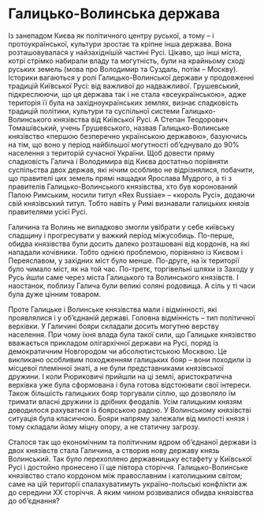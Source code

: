 # Галицько-Волинська держава

Із занепадом Києва як політичного центру руської, а тому – і
протоукраїнської, культури зростає та кріпне інша держава. Вона
розташовувалася у найзахіднішій частині Русі. Цікаво, що інші міста,
котрі стрімко набирали владу та могутність, були на крайньому сході
руських земель (мова про Володимир та Суздаль, потім – Москву). Історики
вагаються у ролі Галицько-Волинської держави у продовженні традицій
Київської Русі: від важливої до надважливої. Грушевський, підкреслюючи,
що ця держава так і не стала «всеукраїнською», адже територія її була на
західноукраїнських землях, визнає спадковість традицій політики,
культури та суспільної системи Галицько-Волинського князівства від
Київської Русі. А Степан Теодорович Томашівський, учень Грушевського,
назвав Галицько-Волинське князівство «першою безперечно українською
державою», базуючись на тім, що воно у період найбільшої могутності
об’єднувало до 90% населення з територій сучасної України. Щоб довести
пряму спадковість Галича і Володимира від Києва достатньо порівняти
суспільства двох держав, які нічим особливо не відрізнялися, побачити,
що правителі цих земель прямі нащадки Ярослава Мудрого, а ті з
правителів Галицько-Волинського князівства, хто був коронований Папою
Римським, носили титул «Rex Russiae» – «король Русі», додаючи свій
князівський титул. Тобто навіть у Римі визнавали галицьких князів
правителями усієї Русі.

Галичина та Волинь не випадково змогли увібрати у себе київську спадщину
і прогресувати у важкий період міжусобиць. По-перше, обидва князівства
були досить далеко розташовані від кордонів, на які нападали кочівники.
Тобто однією проблемою, порівняно із Києвом і Переяславом, у західних
міст було менше. По-друге, на їх території було чимало міст, як на той
час. По-третє, торгівельні шляхи із Заходу у Русь йшли саме через міста
Галицького та Волинського князівств. І наостанок, поблизу Галича були
великі соляні родовища. А сіль у ті часи була дуже цінним товаром.

Проте Галицьке і Волинське князівства мали і відмінності, які
проявлялися і у об’єднаній державі. Головна відмінність – тип політичної
верхівки. У Галичині бояри складали досить могутню верству населення.
При чому їхня влада була такої сили, що Галицьке князівство вважається
прикладом олігархічної держави на Русі, поряд із демократичним
Новгородом чи абсолютистською Москвою. Це викликано особливим
походженням галицьких бояр – вони походили із місцевої племінної знаті,
а не були представниками князівської дружини. І коли Рюриковичі прийшли
на ці землі, аристократична верхівка уже була сформована і була готова
відстоювати свої інтереси. Також більшість галицьких бояр торгували
сіллю, що дозволяло їм тримати власні дружини із дрібних феодалів. Усім
галицьким князям доводилося рахуватися із боярською радою. У Волинському
князівстві ситуація була класичною. Бояри напряму залежали від милості
князя і тому складали йому міцну опору, а не статичну загрозу.

Сталося так що економічним та політичним ядром об’єднаної держави із
двох князівств стала Галичина, а створив нову державу князь Волинський.
Так було перехоплено державницьку естафету у Київської Русі і достойно
пронесено її ще півтора сторіччя. Галицько-Волинське князівство стало
кордоном між православним і католицьким світом; саме на цій території
спалахуватимуть україно-польські конфлікти аж до середини ХХ сторіччя. А
яким чином розвивалися обидва князівства до об’єднання?

